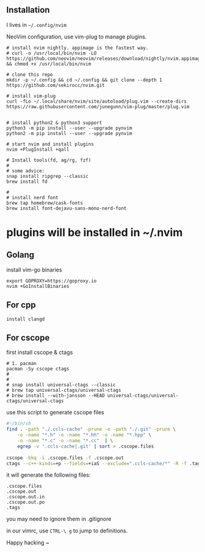 
## Installation

I lives in `~/.config/nvim`

NeoVim configuration, use vim-plug to manage plugins.

```
# install nvim nightly. appimage is the fastest way.
# curl -o /usr/local/bin/nvim -LO https://github.com/neovim/neovim/releases/download/nightly/nvim.appimage && chmod +x /usr/local/bin/nvim
```

```
# clone this repo
mkdir -p ~/.config && cd ~/.config && git clone --depth 1 https://github.com/sekirocc/nvim.git

# install vim-plug
curl -fLo ~/.local/share/nvim/site/autoload/plug.vim --create-dirs https://raw.githubusercontent.com/junegunn/vim-plug/master/plug.vim


# install python2 & python3 support
python3 -m pip install --user --upgrade pynvim
python2 -m pip install --user --upgrade pynvim

# start nvim and install plugins
nvim +PlugInstall +qall
```


```
# Install tools(fd, ag/rg, fzf)
#
# some advice:
snap install ripgrep --classic
brew install fd

#
# install nerd font
brew tap homebrew/cask-fonts
brew install font-dejavu-sans-mono-nerd-font

```

# plugins will be installed in ~/.nvim

## Golang

install vim-go binaries

```
export GOPROXY=https://goproxy.io
nvim +GoInstallBinaries
```

## For cpp
```
install clangd
```


## For cscope

first install cscope & ctags
```
# 1. pacman
pacman -Sy cscope ctags
#
#
# snap install universal-ctags --classic
# brew tap universal-ctags/universal-ctags
# brew install --with-jansson --HEAD universal-ctags/universal-ctags/universal-ctags
```

use this script to generate cscope files

```bash
#!/bin/sh
find . -path "./.ccls-cache" -prune -o -path "./.git" -prune \
    -o -name "*.h" -o -name "*.hh" -o -name "*.hpp" \
    -o -name "*.c" -o -name "*.cc"  | \
    egrep -v '.ccls-cache|.git' | sort > .cscope.files
    
cscope -bkq -i .cscope.files -f .cscope.out
ctags --c++-kinds=+p --fields=+iaS --exclude=".ccls-cache/*" -R -f .tags
```

it will generate the following files:

```
.cscope.files
.cscope.out
.cscope.out.in
.cscope.out.po
.tags
```
you may need to ignore them in .gitignore

in our vimrc, use `CTRL-\ g` to jump to definitions.

Happy hacking ~

